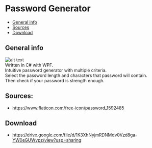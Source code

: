 # Password Generator
* [General info](#general-info) 
* [Sources](#sources)
* [Download](#download)
## General info
![alt text](https://i.imgur.com/i0R90Ij.png) \
Written in C# with WPF. <br>
Intuitive password generator with multiple criteria. <br>
Select the password length and characters that password will contain. <br>
Then check if your password is strength enough.
## Sources:
- https://www.flaticon.com/free-icon/password_1592485
## Download
- https://drive.google.com/file/d/1K3XhNyjmRDNMdv0Vzd8ga-YW0eGUWvpz/view?usp=sharing



